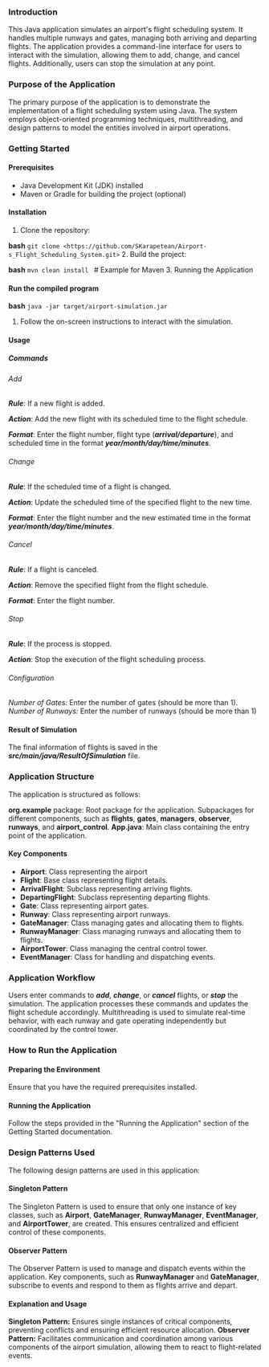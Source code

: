 ### Introduction

This Java application simulates an airport's flight scheduling system. It handles multiple runways and gates, managing both arriving and departing flights. The application provides a command-line interface for users to interact with the simulation, allowing them to add, change, and cancel flights. Additionally, users can stop the simulation at any point.

### Purpose of the Application

The primary purpose of the application is to demonstrate the implementation of a flight scheduling system using Java. The system employs object-oriented programming techniques, multithreading, and design patterns to model the entities involved in airport operations.

### Getting Started

#### Prerequisites

* Java Development Kit (JDK) installed
* Maven or Gradle for building the project (optional)

#### Installation
1. Clone the repository:

**bash**
`git clone <https://github.com/SKarapetean/Airport-s_Flight_Scheduling_System.git>`
2. Build the project:

**bash**
`mvn clean install `  # Example for Maven
3. Running the Application

#### Run the compiled program

**bash**
`java -jar target/airport-simulation.jar`
1. Follow the on-screen instructions to interact with the simulation.

#### Usage

##### Commands

###### Add

**_Rule_**: If a new flight is added.

**_Action_**: Add the new flight with its scheduled time to the flight schedule.

**_Format_**: Enter the flight number, flight type (_**arrival/departure**_), and scheduled time in the format _**year/month/day/time/minutes**_.

###### Change

**_Rule_**: If the scheduled time of a flight is changed.

_**Action**_: Update the scheduled time of the specified flight to the new time.

**_Format_**: Enter the flight number and the new estimated time in the format _**year/month/day/time/minutes**_.

###### Cancel

**_Rule_**: If a flight is canceled.

**_Action_**: Remove the specified flight from the flight schedule.

**_Format_**: Enter the flight number.

###### Stop

**_Rule_**: If the process is stopped.

**_Action_**: Stop the execution of the flight scheduling process.

###### Configuration

_Number of Gates:_ Enter the number of gates (should be more than 1).
_Number of Runways:_ Enter the number of runways (should be more than 1)

#### Result of Simulation

The final information of flights is saved in the **_src/main/java/ResultOfSimulation_** file.

### Application Structure

The application is structured as follows:

**org.example** package: Root package for the application.
Subpackages for different components, such as **flights**, **gates**, **managers**, **observer**, **runways**, and **airport_control**.
**App.java**: Main class containing the entry point of the application.

#### Key Components

* **Airport**: Class representing the airport
* **Flight**: Base class representing flight details.
* **ArrivalFlight**: Subclass representing arriving flights.
* **DepartingFlight**: Subclass representing departing flights.
* **Gate**: Class representing airport gates.
* **Runway**: Class representing airport runways.
* **GateManager**: Class managing gates and allocating them to flights.
* **RunwayManager**: Class managing runways and allocating them to flights.
* **AirportTower**: Class managing the central control tower.
* **EventManager**: Class for handling and dispatching events.

### Application Workflow

Users enter commands to _**add**_, _**change**_, or _**cancel**_ flights, or _**stop**_ the simulation.
The application processes these commands and updates the flight schedule accordingly.
Multithreading is used to simulate real-time behavior, with each runway and gate operating independently but coordinated by the control tower.

### How to Run the Application

#### Preparing the Environment

Ensure that you have the required prerequisites installed.

#### Running the Application

Follow the steps provided in the "Running the Application" section of the Getting Started documentation.

### Design Patterns Used

The following design patterns are used in this application:

#### Singleton Pattern

The Singleton Pattern is used to ensure that only one instance of key classes, such as **Airport**, **GateManager**, **RunwayManager**, **EventManager**, and **AirportTower**, are created. This ensures centralized and efficient control of these components.

#### Observer Pattern

The Observer Pattern is used to manage and dispatch events within the application. Key components, such as **RunwayManager** and **GateManager**, subscribe to events and respond to them as flights arrive and depart.

#### Explanation and Usage

**Singleton Pattern:** Ensures single instances of critical components, preventing conflicts and ensuring efficient resource allocation.
**Observer Pattern:** Facilitates communication and coordination among various components of the airport simulation, allowing them to react to flight-related events.